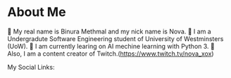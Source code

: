 # About Me
📌  My real name is Binura Methmal and my nick name is Nova.
📌  I am a Undergradute Software Engineering  student of University of Westminsters (UoW).
📌  I am currently learing on AI mechine learning with Python 3.
📌  Also, I am a content creator of Twitch.(https://www.twitch.tv/nova_xox)

My Social Links: 
